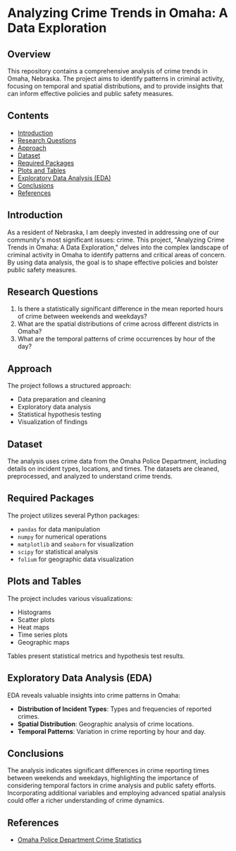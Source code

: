 # Analyzing Crime Trends in Omaha: A Data Exploration

## Overview

This repository contains a comprehensive analysis of crime trends in Omaha, Nebraska. The project aims to identify patterns in criminal activity, focusing on temporal and spatial distributions, and to provide insights that can inform effective policies and public safety measures.

## Contents

- [Introduction](#introduction)
- [Research Questions](#research-questions)
- [Approach](#approach)
- [Dataset](#dataset)
- [Required Packages](#required-packages)
- [Plots and Tables](#plots-and-tables)
- [Exploratory Data Analysis (EDA)](#exploratory-data-analysis-eda)
- [Conclusions](#conclusions)
- [References](#references)

## Introduction

As a resident of Nebraska, I am deeply invested in addressing one of our community's most significant issues: crime. This project, "Analyzing Crime Trends in Omaha: A Data Exploration," delves into the complex landscape of criminal activity in Omaha to identify patterns and critical areas of concern. By using data analysis, the goal is to shape effective policies and bolster public safety measures.

## Research Questions

1. Is there a statistically significant difference in the mean reported hours of crime between weekends and weekdays?
2. What are the spatial distributions of crime across different districts in Omaha?
3. What are the temporal patterns of crime occurrences by hour of the day?

## Approach

The project follows a structured approach:
- Data preparation and cleaning
- Exploratory data analysis
- Statistical hypothesis testing
- Visualization of findings

## Dataset

The analysis uses crime data from the Omaha Police Department, including details on incident types, locations, and times. The datasets are cleaned, preprocessed, and analyzed to understand crime trends.

## Required Packages

The project utilizes several Python packages:
- `pandas` for data manipulation
- `numpy` for numerical operations
- `matplotlib` and `seaborn` for visualization
- `scipy` for statistical analysis
- `folium` for geographic data visualization

## Plots and Tables

The project includes various visualizations:
- Histograms
- Scatter plots
- Heat maps
- Time series plots
- Geographic maps

Tables present statistical metrics and hypothesis test results.

## Exploratory Data Analysis (EDA)

EDA reveals valuable insights into crime patterns in Omaha:
- **Distribution of Incident Types**: Types and frequencies of reported crimes.
- **Spatial Distribution**: Geographic analysis of crime locations.
- **Temporal Patterns**: Variation in crime reporting by hour and day.

## Conclusions

The analysis indicates significant differences in crime reporting times between weekends and weekdays, highlighting the importance of considering temporal factors in crime analysis and public safety efforts. Incorporating additional variables and employing advanced spatial analysis could offer a richer understanding of crime dynamics.

## References

- [Omaha Police Department Crime Statistics](https://police.cityofomaha.org/crime-information/crime-statistics)

